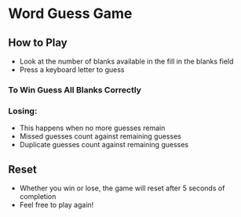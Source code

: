 # Word Guess Game

## How to Play
* Look at the number of blanks available in the fill in the blanks field
* Press a keyboard letter to guess

### To Win Guess All Blanks Correctly

### Losing:
* This happens when no more guesses remain
* Missed guesses count against remaining guesses
* Duplicate guesses count against remaining guesses

## Reset
* Whether you win or lose, the game will reset after 5 seconds of completion
* Feel free to play again!
